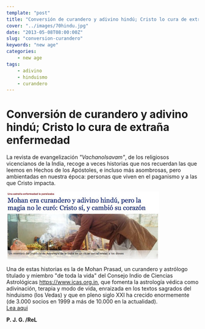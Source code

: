 ```yaml
---
template: "post"
title: "Conversión de curandero y adivino hindú; Cristo lo cura de extraña enfermedad"
cover: "../images/70hindu.jpg"
date: "2013-05-08T08:00:00Z"
slug: "conversion-curandero"
keywords: "new age"
categories: 
    - new age
tags: 
    - adivino
    - hinduismo
    - curandero
---
```


# Conversión de curandero y adivino hindú; Cristo lo cura de extraña enfermedad
La revista de evangelización *"Vachanolsavam"*, de los religiosos vicencianos de la India, recoge a veces historias que nos recuerdan las que leemos en Hechos de los Apóstoles, e incluso más asombrosas, pero ambientadas en nuestra época: personas que viven en el paganismo y a las que Cristo impacta.  

![Hindu](../images/70hindu.jpg)  

Una de estas historias es la de Mohan Prasad, un curandero y astrólogo titulado y miembro "de toda la vida" del Consejo Indio de Ciencias Astrológicas <https://www.icas.org.in>, que fomenta la astrología védica como adivinación, terapia y modo de vida, enraizada en los textos sagrados del hinduismo (los Vedas) y que en pleno siglo XXI ha crecido enormemente (de 3.000 socios en 1999 a más de 10.000 en la actualidad).  
[Lea aqui](https://www.religionenlibertad.com/personajes/29071/mohan-era-curandero-y-adivino-hindu-pero-la-magia-no-le.html)  

**P. J. G. /ReL**